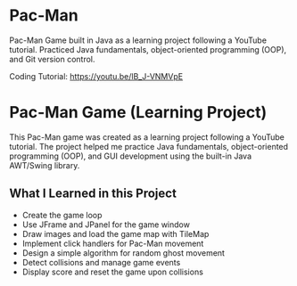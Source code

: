 # Pac-Man
Pac-Man Game built in Java as a learning project following a YouTube tutorial. Practiced Java fundamentals, object-oriented programming (OOP), and Git version control.

Coding Tutorial: https://youtu.be/lB_J-VNMVpE

# Pac-Man Game (Learning Project)

This Pac-Man game was created as a learning project following a YouTube tutorial. The project helped me practice Java fundamentals, object-oriented programming (OOP), and GUI development using the built-in Java AWT/Swing library.

## What I Learned in this Project

- Create the game loop  
- Use JFrame and JPanel for the game window  
- Draw images and load the game map with TileMap  
- Implement click handlers for Pac-Man movement  
- Design a simple algorithm for random ghost movement  
- Detect collisions and manage game events  
- Display score and reset the game upon collisions

